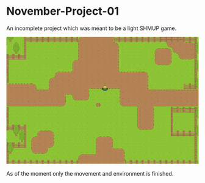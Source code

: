 # November-Project-01

An incomplete project which was meant to be a light SHMUP game.

![Game Pic 01](Images/game_pic_01.PNG)

As of the moment only the movement and environment is finished.
